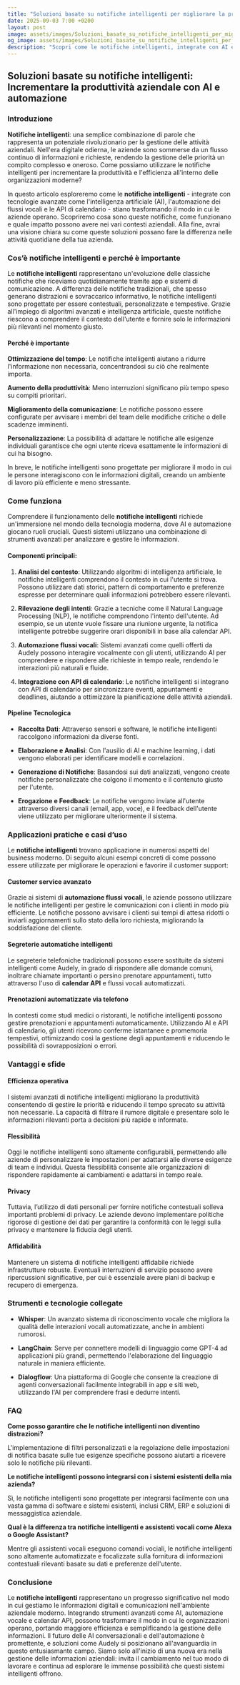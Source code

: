 ```yaml
---
title: "Soluzioni basate su notifiche intelligenti per migliorare la produttività nelle aziende moderne"
date: 2025-09-03 7:00 +0200
layout: post
image: assets/images/Soluzioni_basate_su_notifiche_intelligenti_per_migliorare_la_produttivit_nelle_aziende_moderne.jpg
og_image: assets/images/Soluzioni_basate_su_notifiche_intelligenti_per_migliorare_la_produttivit_nelle_aziende_moderne.jpg
description: "Scopri come le notifiche intelligenti, integrate con AI e calendar API, possono ottimizzare la produttività aziendale e gestire flussi lavorativi con efficienza."
---
```


## Soluzioni basate su notifiche intelligenti: Incrementare la produttività aziendale con AI e automazione

### Introduzione

**Notifiche intelligenti**: una semplice combinazione di parole che rappresenta un potenziale rivoluzionario per la gestione delle attività aziendali. Nell'era digitale odierna, le aziende sono sommerse da un flusso continuo di informazioni e richieste, rendendo la gestione delle priorità un compito complesso e oneroso. Come possiamo utilizzare le notifiche intelligenti per incrementare la produttività e l'efficienza all'interno delle organizzazioni moderne?

In questo articolo esploreremo come le **notifiche intelligenti** - integrate con tecnologie avanzate come l'intelligenza artificiale (AI), l'automazione dei flussi vocali e le API di calendario - stiano trasformando il modo in cui le aziende operano. Scopriremo cosa sono queste notifiche, come funzionano e quale impatto possono avere nei vari contesti aziendali. Alla fine, avrai una visione chiara su come queste soluzioni possano fare la differenza nelle attività quotidiane della tua azienda.

### Cos’è notifiche intelligenti e perché è importante

Le **notifiche intelligenti** rappresentano un'evoluzione delle classiche notifiche che riceviamo quotidianamente tramite app e sistemi di comunicazione. A differenza delle notifiche tradizionali, che spesso generano distrazioni e sovraccarico informativo, le notifiche intelligenti sono progettate per essere contestuali, personalizzate e tempestive. Grazie all'impiego di algoritmi avanzati e intelligenza artificiale, queste notifiche riescono a comprendere il contesto dell'utente e fornire solo le informazioni più rilevanti nel momento giusto.

#### Perché è importante

**Ottimizzazione del tempo**: Le notifiche intelligenti aiutano a ridurre l'informazione non necessaria, concentrandosi su ciò che realmente importa.

**Aumento della produttività**: Meno interruzioni significano più tempo speso su compiti prioritari.

**Miglioramento della comunicazione**: Le notifiche possono essere configurate per avvisare i membri del team delle modifiche critiche o delle scadenze imminenti.

**Personalizzazione**: La possibilità di adattare le notifiche alle esigenze individuali garantisce che ogni utente riceva esattamente le informazioni di cui ha bisogno.

In breve, le notifiche intelligenti sono progettate per migliorare il modo in cui le persone interagiscono con le informazioni digitali, creando un ambiente di lavoro più efficiente e meno stressante.

### Come funziona

Comprendere il funzionamento delle **notifiche intelligenti** richiede un'immersione nel mondo della tecnologia moderna, dove AI e automazione giocano ruoli cruciali. Questi sistemi utilizzano una combinazione di strumenti avanzati per analizzare e gestire le informazioni.

#### Componenti principali:

1. **Analisi del contesto**: Utilizzando algoritmi di intelligenza artificiale, le notifiche intelligenti comprendono il contesto in cui l'utente si trova. Possono utilizzare dati storici, pattern di comportamento e preferenze espresse per determinare quali informazioni potrebbero essere rilevanti.

2. **Rilevazione degli intenti**: Grazie a tecniche come il Natural Language Processing (NLP), le notifiche comprendono l'intento dell'utente. Ad esempio, se un utente vuole fissare una riunione urgente, la notifica intelligente potrebbe suggerire orari disponibili in base alla calendar API.

3. **Automazione flussi vocali**: Sistemi avanzati come quelli offerti da Audely possono interagire vocalmente con gli utenti, utilizzando AI per comprendere e rispondere alle richieste in tempo reale, rendendo le interazioni più naturali e fluide.

4. **Integrazione con API di calendario**: Le notifiche intelligenti si integrano con API di calendario per sincronizzare eventi, appuntamenti e deadlines, aiutando a ottimizzare la pianificazione delle attività aziendali.

#### Pipeline Tecnologica

- **Raccolta Dati**: Attraverso sensori e software, le notifiche intelligenti raccolgono informazioni da diverse fonti.

- **Elaborazione e Analisi**: Con l'ausilio di AI e machine learning, i dati vengono elaborati per identificare modelli e correlazioni.

- **Generazione di Notifiche**: Basandosi sui dati analizzati, vengono create notifiche personalizzate che colgono il momento e il contenuto giusto per l'utente.

- **Erogazione e Feedback**: Le notifiche vengono inviate all'utente attraverso diversi canali (email, app, voce), e il feedback dell'utente viene utilizzato per migliorare ulteriormente il sistema.

### Applicazioni pratiche e casi d’uso

Le **notifiche intelligenti** trovano applicazione in numerosi aspetti del business moderno. Di seguito alcuni esempi concreti di come possono essere utilizzate per migliorare le operazioni e favorire il customer support:

#### Customer service avanzato

Grazie ai sistemi di **automazione flussi vocali**, le aziende possono utilizzare le notifiche intelligenti per gestire le comunicazioni con i clienti in modo più efficiente. Le notifiche possono avvisare i clienti sui tempi di attesa ridotti o inviarli aggiornamenti sullo stato della loro richiesta, migliorando la soddisfazione del cliente.

#### Segreterie automatiche intelligenti

Le segreterie telefoniche tradizionali possono essere sostituite da sistemi intelligenti come Audely, in grado di rispondere alle domande comuni, inoltrare chiamate importanti o persino prenotare appuntamenti, tutto attraverso l'uso di **calendar API** e flussi vocali automatizzati.

#### Prenotazioni automatizzate via telefono

In contesti come studi medici o ristoranti, le notifiche intelligenti possono gestire prenotazioni e appuntamenti automaticamente. Utilizzando AI e API di calendario, gli utenti ricevono conferme istantanee e promemoria tempestivi, ottimizzando così la gestione degli appuntamenti e riducendo le possibilità di sovrapposizioni o errori.

### Vantaggi e sfide

#### Efficienza operativa

I sistemi avanzati di notifiche intelligenti migliorano la produttività consentendo di gestire le priorità e riducendo il tempo sprecato su attività non necessarie. La capacità di filtrare il rumore digitale e presentare solo le informazioni rilevanti porta a decisioni più rapide e informate.

#### Flessibilità

Oggi le notifiche intelligenti sono altamente configurabili, permettendo alle aziende di personalizzare le impostazioni per adattarsi alle diverse esigenze di team e individui. Questa flessibilità consente alle organizzazioni di rispondere rapidamente ai cambiamenti e adattarsi in tempo reale.

#### Privacy

Tuttavia, l’utilizzo di dati personali per fornire notifiche contestuali solleva importanti problemi di privacy. Le aziende devono implementare politiche rigorose di gestione dei dati per garantire la conformità con le leggi sulla privacy e mantenere la fiducia degli utenti.

#### Affidabilità

Mantenere un sistema di notifiche intelligenti affidabile richiede infrastrutture robuste. Eventuali interruzioni di servizio possono avere ripercussioni significative, per cui è essenziale avere piani di backup e recupero di emergenza.

### Strumenti e tecnologie collegate

- **Whisper**: Un avanzato sistema di riconoscimento vocale che migliora la qualità delle interazioni vocali automatizzate, anche in ambienti rumorosi.

- **LangChain**: Serve per connettere modelli di linguaggio come GPT-4 ad applicazioni più grandi, permettendo l'elaborazione del linguaggio naturale in maniera efficiente.

- **Dialogflow**: Una piattaforma di Google che consente la creazione di agenti conversazionali facilmente integrabili in app e siti web, utilizzando l'AI per comprendere frasi e dedurre intenti.

### FAQ

**Come posso garantire che le notifiche intelligenti non diventino distrazioni?**

L'implementazione di filtri personalizzati e la regolazione delle impostazioni di notifica basate sulle tue esigenze specifiche possono aiutarti a ricevere solo le notifiche più rilevanti.

**Le notifiche intelligenti possono integrarsi con i sistemi esistenti della mia azienda?**

Sì, le notifiche intelligenti sono progettate per integrarsi facilmente con una vasta gamma di software e sistemi esistenti, inclusi CRM, ERP e soluzioni di messaggistica aziendale.

**Qual è la differenza tra notifiche intelligenti e assistenti vocali come Alexa o Google Assistant?**

Mentre gli assistenti vocali eseguono comandi vociali, le notifiche intelligenti sono altamente automatizzate e focalizzate sulla fornitura di informazioni contestuali rilevanti basate su dati e preferenze dell'utente.

### Conclusione

Le **notifiche intelligenti** rappresentano un progresso significativo nel modo in cui gestiamo le informazioni digitali e comunicazioni nell'ambiente aziendale moderno. Integrando strumenti avanzati come AI, automazione vocale e calendar API, possono trasformare il modo in cui le organizzazioni operano, portando maggiore efficienza e semplificando la gestione delle informazioni. Il futuro delle AI conversazionali e dell'automazione è promettente, e soluzioni come Audely si posizionano all'avanguardia in questo entusiasmante campo. Siamo solo all'inizio di una nuova era nella gestione delle informazioni aziendali: invita il cambiamento nel tuo modo di lavorare e continua ad esplorare le immense possibilità che questi sistemi intelligenti offrono.